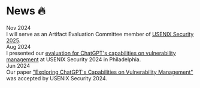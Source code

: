 # News 🔥

<div class="news-item">
  <div class="badge">Nov 2024</div>
  I will serve as an Artifact Evaluation Committee member of <a href="https://www.usenix.org/conference/usenixsecurity25/call-for-papers">USENIX Security 2025</a>.
</div>

<div class="news-item">
  <div class="badge">Aug 2024</div> 
  I presented our <a href="{{ site.baseurl }}/paper/ChatGPT-VM/Slides-Exploring_ChatGPT's_Capabilities_on_Vulnerability_Management.pdf">evaluation for ChatGPT's capabilities on vulnerability management</a> at USENIX Security 2024 in Philadelphia.
</div>


<!-- [Aug. 2024] Our family welcomed a new kitten, 墨菲 (Murphy). -->

<div class="news-item">
  <div class="badge">Jun 2024</div> 
  Our paper <a href="{{ site.baseurl }}/paper/ChatGPT-VM/Paper-Exploring_ChatGPT's_Capabilities_on_Vulnerability_Management.pdf">"Exploring ChatGPT's Capabilities on Vulnerability Management"</a> was accepted by USENIX Security 2024.
</div>
